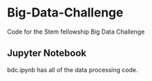 # Big-Data-Challenge
Code for the Stem fellowship Big Data Challenge

## Jupyter Notebook

bdc.ipynb has all of the data processing code.
